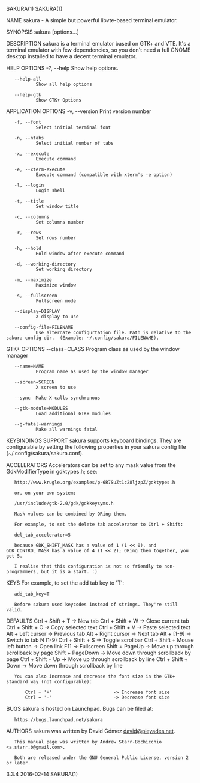 SAKURA(1)                                                                                                                                SAKURA(1)

NAME
       sakura - A simple but powerful libvte-based terminal emulator.

SYNOPSIS
       sakura [options...]

DESCRIPTION
       sakura is a terminal emulator based on GTK+ and VTE. It's a terminal emulator with few dependencies, so you don't need a full GNOME desktop
       installed to have a decent terminal emulator.

HELP OPTIONS
       -?, --help
               Show help options.

       --help-all
               Show all help options

       --help-gtk
               Show GTK+ Options

APPLICATION OPTIONS
       -v, --version
               Print version number

       -f, --font
               Select initial terminal font

       -n, --ntabs
               Select initial number of tabs

       -x, --execute
               Execute command

       -e, --xterm-execute
               Execute command (compatible with xterm's -e option)

       -l, --login
               Login shell

       -t, --title
               Set window title

       -c, --columns
               Set columns number

       -r, --rows
               Set rows number

       -h, --hold
               Hold window after execute command

       -d, --working-directory
               Set working directory

       -m, --maximize
               Maximize window

       -s, --fullscreen
               Fullscreen mode

       --display=DISPLAY
               X display to use

       --config-file=FILENAME
               Use alternate configurtation file. Path is relative to the sakura config dir.  (Example: ~/.config/sakura/FILENAME).

GTK+ OPTIONS
       --class=CLASS
               Program class as used by the window manager

       --name=NAME
               Program name as used by the window manager

       --screen=SCREEN
               X screen to use

       --sync  Make X calls synchronous

       --gtk-module=MODULES
               Load additional GTK+ modules

       --g-fatal-warnings
               Make all warnings fatal

KEYBINDINGS SUPPORT
       sakura supports keyboard bindings. They are configurable by setting the following properties in your sakura config file
       (~/.config/sakura/sakura.conf).

   ACCELERATORS
       Accelerators can be set to any mask value from the GdkModifierType in gdktypes.h; see:

       http://www.krugle.org/examples/p-6R7SuZt1c28ljzpZ/gdktypes.h

       or, on your own system:

       /usr/include/gtk-2.0/gdk/gdkkeysyms.h

       Mask values can be combined by ORing them.

       For example, to set the delete tab accelerator to Ctrl + Shift:

       del_tab_accelerator=5

       because GDK_SHIFT_MASK has a value of 1 (1 << 0), and GDK_CONTROL_MASK has a value of 4 (1 << 2); ORing them together, you get 5.

       I realise that this configuration is not so friendly to non-programmers, but it is a start. :)

   KEYS
       For example, to set the add tab key to 'T':

       add_tab_key=T

       Before sakura used keycodes instead of strings. They're still valid.

   DEFAULTS
           Ctrl + Shift + T                 -> New tab
           Ctrl + Shift + W                 -> Close current tab
           Ctrl + Shift + C                 -> Copy selected text
           Ctrl + Shift + V                 -> Paste selected text
           Alt  + Left cursor               -> Previous tab
           Alt  + Right cursor              -> Next tab
           Alt  + [1-9]                     -> Switch to tab N (1-9)
           Ctrl + Shift + S                 -> Toggle scrollbar
           Ctrl + Shift + Mouse left button -> Open link
           F11                              -> Fullscreen
           Shift + PageUp                   -> Move up through scrollback by page
           Shift + PageDown                 -> Move down through scrollback by page
           Ctrl + Shift + Up                -> Move up through scrollback by line
           Ctrl + Shift + Down              -> Move down through scrollback by line

       You can also increase and decrease the font size in the GTK+ standard way (not configurable):

           Ctrl + '+'                       -> Increase font size
           Ctrl + '-'                       -> Decrease font size

BUGS
       sakura is hosted on Launchpad. Bugs can be filed at:

       https://bugs.launchpad.net/sakura

AUTHORS
       sakura was written by David Gómez <david@pleyades.net>.

       This manual page was written by Andrew Starr-Bochicchio <a.starr.b@gmail.com>.

       Both are released under the GNU General Public License, version 2 or later.

3.3.4                                                               2016-02-14                                                           SAKURA(1)
